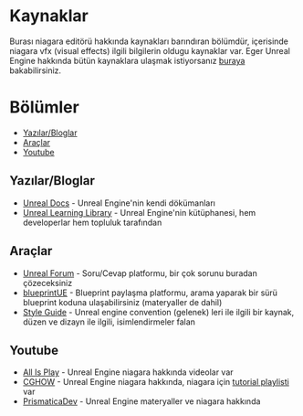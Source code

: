 # Kaynaklar
Burası niagara editörü hakkında kaynakları barındıran bölümdür, içerisinde niagara vfx (visual effects) ilgili bilgilerin oldugu kaynaklar var. Eger Unreal Engine hakkında bütün kaynaklara ulaşmak istiyorsanız [buraya](../../../Kaynaklar) bakabilirsiniz.


# Bölümler

* [Yazılar/Bloglar](#yazılarbloglar)
* [Araçlar](#araçlar)
* [Youtube](#youtube)


## Yazılar/Bloglar
* [Unreal Docs](https://docs.unrealengine.com/5.1/en-US/creating-visual-effects-in-niagara-for-unreal-engine/) - Unreal Engine'nin kendi dökümanları
* [Unreal Learning Library](https://dev.epicgames.com/community/learning?application=unreal_engine) - Unreal Engine'nin kütüphanesi, hem developerlar hem topluluk tarafından


## Araçlar
* [Unreal Forum](https://forums.unrealengine.com/search) - Soru/Cevap platformu, bir çok sorunu buradan çözeceksiniz
* [blueprintUE](https://blueprintue.com/) - Blueprint paylaşma platformu, arama yaparak bir sürü blueprint koduna ulaşabilirsiniz (materyaller de dahil)
* [Style Guide](https://github.com/Allar/ue5-style-guide/tree/v2) - Unreal engine convention (gelenek) leri ile ilgili bir kaynak, düzen ve dizayn ile ilgili, isimlendirmeler falan

## Youtube
* [All Is Play](https://www.youtube.com/@AllIsPlay/videos) - Unreal Engine niagara hakkında videolar var
* [CGHOW](https://www.youtube.com/@cghow/videos) - Unreal Engine niagara hakkında, niagara için [tutorial playlisti](https://www.youtube.com/watch?v=ivfdCviqS9Y&list=PLwMiBtF6WzsoNsDquipGfD-uLUb-fyRSV) var
* [PrismaticaDev](https://www.youtube.com/@PrismaticaDev/videos) - Unreal Engine materyaller ve niagara hakkında





